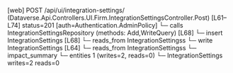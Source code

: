 [web] POST /api/ui/integration-settings/  (Dataverse.Api.Controllers.UI.Firm.IntegrationSettingsController.Post)  [L61–L74] status=201 [auth=Authentication.AdminPolicy]
  └─ calls IntegrationSettingsRepository (methods: Add,WriteQuery) [L68]
  └─ insert IntegrationSettings [L68]
    └─ reads_from IntegrationSettingss
  └─ write IntegrationSettings [L64]
    └─ reads_from IntegrationSettingss
  └─ impact_summary
    └─ entities 1 (writes=2, reads=0)
      └─ IntegrationSettings writes=2 reads=0

